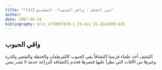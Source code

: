 ```yaml
---
title: "*سير العلم : واقي الحبوب*. المقتبس 2(3)"
author: 
date: 1907-04-14
bibliography: oclc_4770057679-i_15-div_15.d1e3400.bib
---
```




##  واقي الحبوب 


 اكتشف  أحد  علماء فرنسا اكتشافاً يقي الحبوب كالقرطمان والحنطة والشعير والذرة وغيرها من الآفات التي تطرأ عليها فتغيرها فخدم باكتشافه الزراعة خدمة لا تقدر بثمن. 
